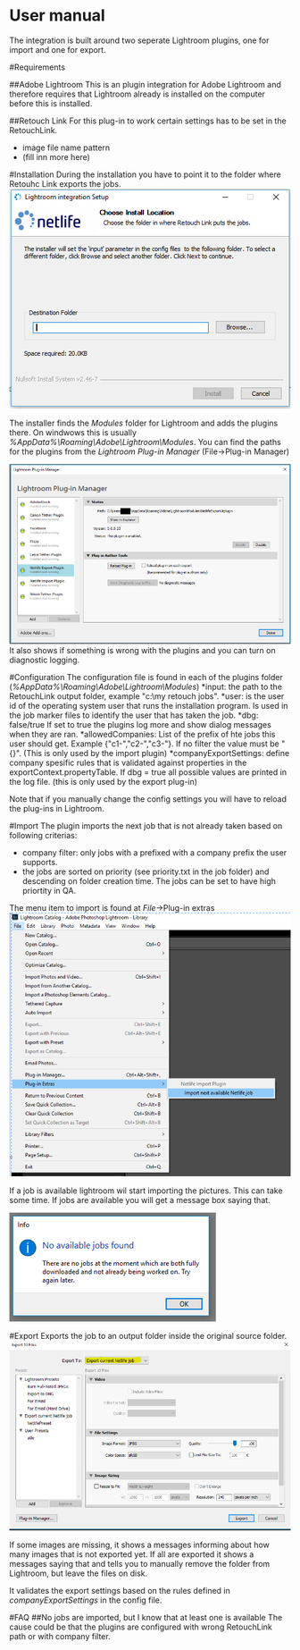 User manual
=====================
The integration is built around two seperate Lightroom plugins, one for import and one for export.

#Requirements

##Adobe Lightroom
This is an plugin integration for Adobe Lightroom and therefore requires that Lightroom already is installed on the computer before this is installed.

##Retouch Link
For this plug-in to work certain settings has to be set in the RetouchLink.
* image file name pattern
* (fill inn more here)

#Installation
During the installation you have to point it to the folder where Retouhc Link exports the  jobs.
![Choose the folder where Retoruc Link exports jobs](installer-RL-folder.PNG?raw=true "Choose folder")

The installer finds the *Modules* folder for Lightroom and adds the plugins there. On windwows this is usually *%AppData%\Roaming\Adobe\Lightroom\Modules*. You can find the paths for the plugins from the *Lightroom Plug-in Manager* (File->Plug-in Manager)

![Plug-in Manager](plugin-manager.png?raw=true "Plug-in Manager")
It also shows if something is wrong with the plugins and you can turn on diagnostic logging.

#Configuration
The configuration file is found in each of the plugins folder (*%AppData%\Roaming\Adobe\Lightroom\Modules*)
*input: the path to the RetouchLink output folder, example "c:\my retouch jobs".
*user: is the user id  of the operating system user that runs the installation program. Is used in the job marker files to identify the user that has taken the job.
*dbg: false/true If set to true the plugins log more and show dialog messages when they are ran. 
*allowedCompanies: List of the prefix of hte jobs this user should get. Example {"c1-","c2-","c3-"}. If no filter the value must be "{}". (This is only used by the import plugin)
*companyExportSettings:  define company spesific rules that is validated against properties in the exportContext.propertyTable. If dbg = true all possible values are printed in the log file.  (this is only used by the export plug-in)

Note that if you manually change the config settings  you will have to reload the plug-ins in Lightroom.

#Import
The plugin imports the next job that is not already taken based on following criterias:
- company filter: only jobs with a prefixed with a company prefix the user supports.
- the jobs are sorted on priority (see priority.txt in the job folder) and descending on folder creation time. The jobs can be set to have high priortity in QA.

The menu item to import is found at *File*->Plug-in extras ![Get next job](import-menu.png?raw=true "Get next job")

If a job is available lightroom wil start importing the pictures. This can take some time. If jobs are available you will get a message box saying that.

![No jobs-available message dialog](no-jobs-available.PNG?raw=true "No jobs-available message")

#Export
Exports the job to an output folder inside the original source folder.
![Lightroom export dialog](export.png?raw=true "Export dialog")

If some images are missing, it shows a messages informing about how many images that is not exported yet. If all are exported it shows a messages saying that and tells you to manually remove the folder from Lightroom, but leave the files on disk. 

It validates the export settings based on the rules defined in *companyExportSettings* in the config file. 


#FAQ
##No jobs are imported, but I know that at least one is available
The cause could be that the plugins are configured with wrong RetouchLink path or with company filter.
